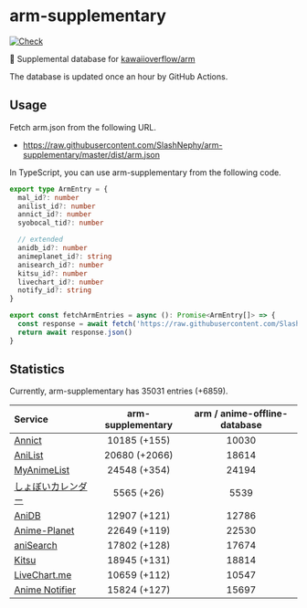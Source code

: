 # arm-supplementary

[![Check](https://github.com/SlashNephy/arm-supplementary/actions/workflows/check-node.yml/badge.svg)](https://github.com/SlashNephy/arm-supplementary/actions/workflows/check-node.yml)

💊 Supplemental database for [kawaiioverflow/arm](https://github.com/kawaiioverflow/arm)

The database is updated once an hour by GitHub Actions.

## Usage

Fetch arm.json from the following URL.

- https://raw.githubusercontent.com/SlashNephy/arm-supplementary/master/dist/arm.json

In TypeScript, you can use arm-supplementary from the following code.

```TypeScript
export type ArmEntry = {
  mal_id?: number
  anilist_id?: number
  annict_id?: number
  syobocal_tid?: number

  // extended
  anidb_id?: number
  animeplanet_id?: string
  anisearch_id?: number
  kitsu_id?: number
  livechart_id?: number
  notify_id?: string
}

export const fetchArmEntries = async (): Promise<ArmEntry[]> => {
  const response = await fetch('https://raw.githubusercontent.com/SlashNephy/arm-supplementary/master/dist/arm.json')
  return await response.json()
}
```

## Statistics

Currently, arm-supplementary has 35031 entries (+6859).

| Service                                     | arm-supplementary | arm / anime-offline-database |
| :------------------------------------------ | :---------------: | :--------------------------: |
| [Annict](https://annict.com)                |   10185 (+155)    |            10030             |
| [AniList](https://anilist.co)               |   20680 (+2066)   |            18614             |
| [MyAnimeList](https://myanimelist.net)      |   24548 (+354)    |            24194             |
| [しょぼいカレンダー](https://cal.syoboi.jp) |    5565 (+26)     |             5539             |
| [AniDB](https://anidb.net)                  |   12907 (+121)    |            12786             |
| [Anime-Planet](https://anime-planet.com)    |   22649 (+119)    |            22530             |
| [aniSearch](https://anisearch.com)          |   17802 (+128)    |            17674             |
| [Kitsu](https://kitsu.io)                   |   18945 (+131)    |            18814             |
| [LiveChart.me](https://livechart.me)        |   10659 (+112)    |            10547             |
| [Anime Notifier](https://notify.moe)        |   15824 (+127)    |            15697             |
